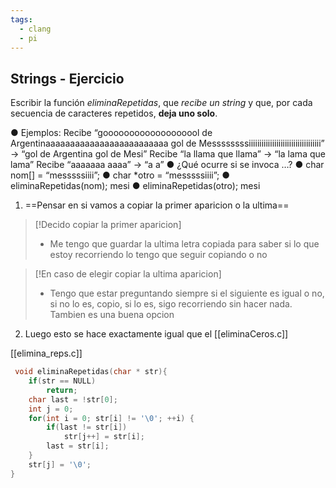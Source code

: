 ```yaml
---
tags:
  - clang
  - pi
---
```

## Strings - Ejercicio
Escribir la función *eliminaRepetidas*, que *recibe un string* y que, por cada
secuencia de caracteres repetidos, **deja uno solo**.

● Ejemplos:
Recibe “gooooooooooooooooool de Argentinaaaaaaaaaaaaaaaaaaaaaaaaa gol de
Messssssssiiiiiiiiiiiiiiiiiiiiiiiiiiiiiiiiii” -> “gol de Argentina gol de Mesi”
Recibe “la llama que llama” -> “la lama que lama”
Recibe “aaaaaaa aaaa” -> “a a”
● ¿Qué ocurre si se invoca …?
● char nom[] = “messsssiiii”;
● char \*otro = “messsssiiii”;
● eliminaRepetidas(nom); mesi
● eliminaRepetidas(otro); mesi

1. ==Pensar en si vamos a copiar la primer aparicion o la ultima==

> [!Decido copiar la primer aparicion]
> 
> + Me tengo que guardar la ultima letra copiada para saber si lo que estoy recorriendo lo tengo que seguir copiando o no

> [!En caso de elegir copiar la ultima aparicion]
> 	+ Tengo que estar preguntando siempre si el siguiente es igual o no, si no lo es, copio, si lo es, sigo recorriendo sin hacer nada. Tambien es una buena opcion

2. Luego esto se hace exactamente igual que el [[eliminaCeros.c]]

 [[elimina_reps.c]]
 
```C
 void eliminaRepetidas(char * str){
    if(str == NULL)
        return;
    char last = !str[0];
    int j = 0;
    for(int i = 0; str[i] != '\0'; ++i) {
        if(last != str[i])
            str[j++] = str[i];
        last = str[i];
    }
    str[j] = '\0';
}

```


